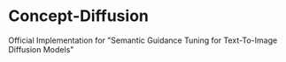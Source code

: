 # Concept-Diffusion
Official Implementation for "Semantic Guidance Tuning for Text-To-Image Diffusion Models"

